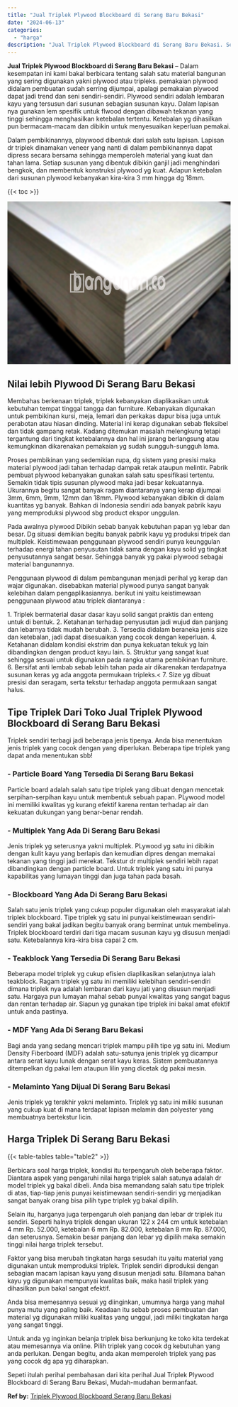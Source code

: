 ```yaml
---
title: "Jual Triplek Plywood Blockboard di Serang Baru Bekasi"
date: "2024-06-13"
categories: 
  - "harga"
description: "Jual Triplek Plywood Blockboard di Serang Baru Bekasi. Sepeti itulah perihal pembahasan dari kita perihal Jual Triplek Plywood Blockboard di Serang Baru Beka..."
---
```


**Jual Triplek Plywood Blockboard di Serang Baru Bekasi** – Dalam kesempatan ini kami bakal berbicara tentang salah satu material bangunan yang sering digunakan yakni plywood atau tripleks. pemakaian plywood didalam pembuatan sudah serring dijumpai, apalagi pemakaian plywood dapat jadi trend dan seni sendiri-sendiri. Plywood sendiri adalah lembaran kayu yang tersusun dari susunan sebagian susunan kayu. Dalam lapisan nya gunakan lem spesifik untuk flwood dengan dibawah tekanan yang tinggi sehingga menghasilkan ketebalan tertentu. Ketebalan yg dihasilkan pun bermacam-macam dan dibikin untuk menyesuaikan keperluan pemakai.

Dalam pembikinannya, playwood dibentuk dari salah satu lapisan. Lapisan dr triplek dinamakan veneer yang nanti di dalam pembikinannya dapat dipress secara bersama sehingga memperoleh material yang kuat dan tahan lama. Setiap susunan yang dibentuk dibikin ganjil jadi menghindari bengkok, dan membentuk konstruksi plywood yg kuat. Adapun ketebalan dari susunan plywood kebanyakan kira-kira 3 mm hingga dg 18mm.

{{< toc >}}

![Jual Triplek Plywood Blockboard di Serang Baru Bekasi](/images/jual-triplek-murah-01.png)

## Nilai lebih Plywood Di Serang Baru Bekasi

Membahas berkenaan triplek, triplek kebanyakan diaplikasikan untuk kebutuhan tempat tinggal tangga dan furniture. Kebanyakan digunakan untuk pembikinan kursi, meja, lemari dan perkakas dapur bisa juga untuk perabotan atau hiasan dinding. Material ini kerap digunakan sebab fleksibel dan tidak gampang retak. Kadang ditemukan masalah melengkung tetapi tergantung dari tingkat ketebalannya dan hal ini jarang berlangsung atau kemungkinan dikarenakan pemakaian yg sudah sungguh-sungguh lama.

Proses pembikinan yang sedemikian rupa, dg sistem yang presisi maka material plywood jadi tahan terhadap dampak retak ataupun melintir. Pabrik pembuat plywood kebanyakan gunakan salah satu spesifikasi tertentu. Semakin tidak tipis susunan plywood maka jadi besar kekuatannya. Ukurannya begitu sangat banyak ragam diantaranya yang kerap dijumpai 3mm, 6mm, 9mm, 12mm dan 18mm. Plywood kebanyakan dibikin di dalam kuantitas yg banyak. Bahkan di Indonesia sendiri ada banyak pabrik kayu yang memproduksi plywood sbg product ekspor unggulan.

Pada awalnya plywood Dibikin sebab banyak kebutuhan papan yg lebar dan besar. Dg situasi demikian begitu banyak pabrik kayu yg produksi tripek dan multiplek. Keistimewaan penggunaan plywood sendiri punya keunggulan terhadap energi tahan penyusutan tidak sama dengan kayu solid yg tingkat penyusutannya sangat besar. Sehingga banyak yg pakai plywood sebagai material bangunannya.

Penggunaan plywood di dalam pembangunan menjadi perihal yg kerap dan wajar digunakan. disebabkan material plywood punya sangat banyak kelebihan dalam pengaplikasiannya. berikut ini yaitu keistimewaan penggunaan plywood atau triplek diantaranya :

1\. Triplek bermaterial dasar dasar kayu solid sangat praktis dan enteng untuk di bentuk. 2. Ketahanan terhadap penyusutan jadi wujud dan panjang dan lebarnya tidak mudah berubah. 3. Tersedia didalam beraneka jenis size dan ketebalan, jadi dapat disesuaikan yang cocok dengan keperluan. 4. Ketahanan didalam kondisi ekstrim dan punya kekuatan tekuk yg lain dibandingkan dengan product kayu lain. 5. Struktur yang sangat kuat sehingga sesuai untuk digunakan pada rangka utama pembikinan furniture. 6. Bersifat anti lembab sebab lebih tahan pada air dikarenakan terdapatnya susunan keras yg ada anggota permukaan tripleks.< 7. Size yg dibuat presisi dan seragam, serta tekstur terhadap anggota permukaan sangat halus.

## Tipe Triplek Dari Toko Jual Triplek Plywood Blockboard di Serang Baru Bekasi

Triplek sendiri terbagi jadi beberapa jenis tipenya. Anda bisa menentukan jenis triplek yang cocok dengan yang diperlukan. Beberapa tipe triplek yang dapat anda menentukan sbb!

### \- Particle Board Yang Tersedia Di Serang Baru Bekasi

Particle board adalah salah satu tipe triplek yang dibuat dengan mencetak serpihan-serpihan kayu untuk membentuk sebuah papan. PLywood model ini memiliki kwalitas yg kurang efektif karena rentan terhadap air dan kekuatan dukungan yang benar-benar rendah.

### \- Multiplek Yang Ada Di Serang Baru Bekasi

Jenis triplek yg seterusnya yakni multiplek. PLywood yg satu ini dibikin dengan kulit kayu yang berlapis dan kemudian dipres dengan memakai tekanan yang tinggi jadi merekat. Tekstur dr multiplek sendiri lebih rapat dibandingkan dengan particle board. Untuk triplek yang satu ini punya kapabilitas yang lumayan tinggi dan juga tahan pada basah.

### \- Blockboard Yang Ada Di Serang Baru Bekasi

Salah satu jenis triplek yang cukup populer digunakan oleh masyarakat ialah triplek blockboard. Tipe triplek yg satu ini punyai keistimewaan sendiri-sendiri yang bakal jadikan begitu banyak orang berminat untuk membelinya. Triplek blockboard terdiri dari tiga macam susunan kayu yg disusun menjadi satu. Ketebalannya kira-kira bisa capai 2 cm.

### \- Teakblock Yang Tersedia Di Serang Baru Bekasi

Beberapa model triplek yg cukup efisien diaplikasikan selanjutnya ialah teakblock. Ragam triplek yg satu ini memiliki kelebihan sendiri-sendiri dimana triplek nya adalah lembaran dari kayu jati yang disusun menjadi satu. Hargaya pun lumayan mahal sebab punyai kwalitas yang sangat bagus dan rentan terhadap air. Siapun yg gunakan tipe triplek ini bakal amat efektif untuk anda pastinya.

### \- MDF Yang Ada Di Serang Baru Bekasi

Bagi anda yang sedang mencari triplek mampu pilih tipe yg satu ini. Medium Density Fiberboard (MDF) adalah satu-satunya jenis triplek yg dicampur antara serat kayu lunak dengan serat kayu keras. Sistem pembuatannya ditempelkan dg pakai lem ataupun lilin yang dicetak dg pakai mesin.

### \- Melaminto Yang Dijual Di Serang Baru Bekasi

Jenis triplek yg terakhir yakni melaminto. Triplek yg satu ini miliki susunan yang cukup kuat di mana terdapat lapisan melamin dan polyester yang membuatnya bertekstur licin.

## Harga Triplek Di Serang Baru Bekasi

{{< table-tables table="table2" >}}

Berbicara soal harga triplek, kondisi itu terpengaruh oleh beberapa faktor. Diantara aspek yang pengaruhi nilai harga triplek salah satunya adalah dr model triplek yg bakal dibeli. Anda bisa memandang salah satu tipe triplek di atas, tiap-tiap jenis punyai keistimewaan sendiri-sendiri yg menjadikan sangat banyak orang bisa pilih type triplek yg bakal dipilih.

Selain itu, harganya juga terpengaruh oleh panjang dan lebar dr triplek itu sendiri. Seperti halnya triplek dengan ukuran 122 x 244 cm untuk ketebalan 4 mm Rp. 52.000, ketebalan 6 mm Rp. 82.000, ketebalan 8 mm Rp. 87.000, dan seterusnya. Semakin besar panjang dan lebar yg dipilih maka semakin tinggi nilai harga triplek tersebut.

Faktor yang bisa merubah tingkatan harga sesudah itu yaitu material yang digunakan untuk memproduksi triplek. Triplek sendiri diproduksi dengan sebagian macam lapisan kayu yang disusun menjadi satu. Bilamana bahan kayu yg digunakan mempunyai kwalitas baik, maka hasil triplek yang dihasilkan pun bakal sangat efektif.

Anda bisa memesannya sesuai yg diinginkan, umumnya harga yang mahal punya mutu yang paling baik. Keadaan itu sebab proses pembuatan dan material yg digunakan miliki kualitas yang unggul, jadi miliki tingkatan harga yang sangat tinggi.

Untuk anda yg inginkan belanja triplek bisa berkunjung ke toko kita terdekat atau memesannya via online. Pilih triplek yang cocok dg kebutuhan yang anda perlukan. Dengan begitu, anda akan memperoleh triplek yang pas yang cocok dg apa yg diharapkan.

Sepeti itulah perihal pembahasan dari kita perihal Jual Triplek Plywood Blockboard di Serang Baru Bekasi, Mudah-mudahan bermanfaat.

**Ref by:** [Triplek Plywood Blockboard Serang Baru Bekasi](https://id.wikipedia.org/wiki/Triplek)
